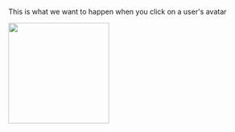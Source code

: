 This is what we want to happen when you click on a user's avatar

<img src="https://j.gifs.com/98AMRY.gif" width="200">

